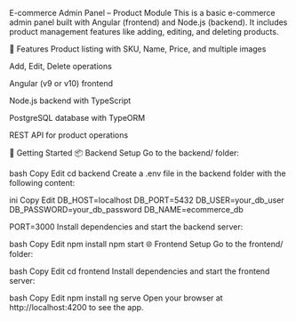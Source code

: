 E-commerce Admin Panel – Product Module
This is a basic e-commerce admin panel built with Angular (frontend) and Node.js (backend). It includes product management features like adding, editing, and deleting products.

🔧 Features
Product listing with SKU, Name, Price, and multiple images

Add, Edit, Delete operations

Angular (v9 or v10) frontend

Node.js backend with TypeScript

PostgreSQL database with TypeORM

REST API for product operations

🚀 Getting Started
📦 Backend Setup
Go to the backend/ folder:

bash
Copy
Edit
cd backend
Create a .env file in the backend folder with the following content:

ini
Copy
Edit
DB_HOST=localhost
DB_PORT=5432
DB_USER=your_db_user
DB_PASSWORD=your_db_password
DB_NAME=ecommerce_db

PORT=3000
Install dependencies and start the backend server:

bash
Copy
Edit
npm install
npm start
🌐 Frontend Setup
Go to the frontend/ folder:

bash
Copy
Edit
cd frontend
Install dependencies and start the frontend server:

bash
Copy
Edit
npm install
ng serve
Open your browser at http://localhost:4200 to see the app.

